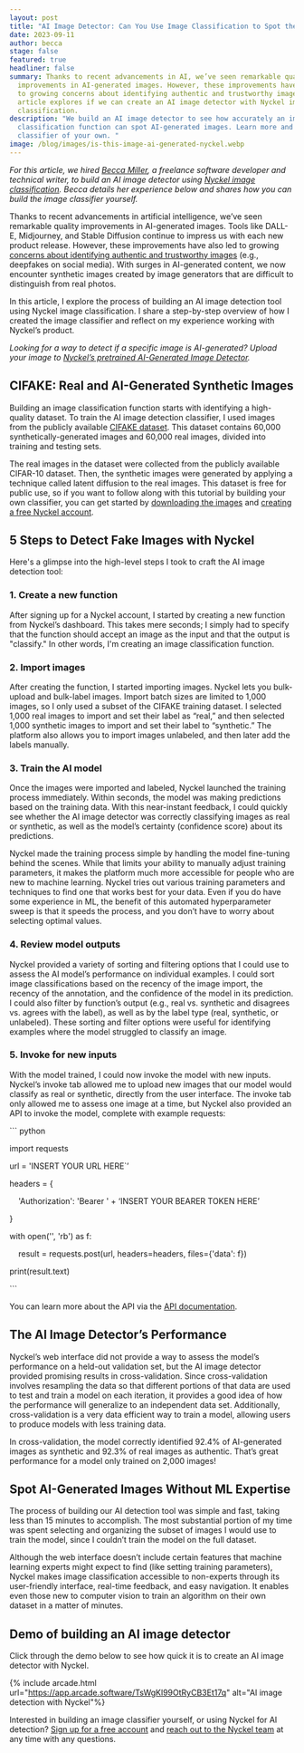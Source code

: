 ```yaml
---
layout: post
title: "AI Image Detector: Can You Use Image Classification to Spot the Fakes?"
date: 2023-09-11
author: becca
stage: false
featured: true
headliner: false
summary: Thanks to recent advancements in AI, we’ve seen remarkable quality
  improvements in AI-generated images. However, these improvements have also led
  to growing concerns about identifying authentic and trustworthy images. This
  article explores if we can create an AI image detector with Nyckel image
  classification.
description: "We build an AI image detector to see how accurately an image
  classification function can spot AI-generated images. Learn more and build a
  classifier of your own. "
image: /blog/images/is-this-image-ai-generated-nyckel.webp
---
```

*For this article, we hired [Becca Miller](https://www.linkedin.com/in/becca-miller-96a570b8/), a freelance software developer and technical writer, to build an AI image detector using [Nyckel image classification](https://www.nyckel.com/image-classification-api). Becca details her experience below and shares how you can build the image classifier yourself.*

Thanks to recent advancements in artificial intelligence, we’ve seen remarkable quality improvements in AI-generated images. Tools like DALL-E, Midjourney, and Stable Diffusion continue to impress us with each new product release. However, these improvements have also led to growing [concerns about identifying authentic and trustworthy images](https://www.nytimes.com/2023/04/08/business/media/ai-generated-images.html) (e.g., deepfakes on social media). With surges in AI-generated content, we now encounter synthetic images created by image generators that are difficult to distinguish from real photos.

In this article, I explore the process of building an AI image detection tool using Nyckel image classification. I share a step-by-step overview of how I created the image classifier and reflect on my experience working with Nyckel’s product.

*Looking for a way to detect if a specific image is AI-generated? Upload your image to [Nyckel’s pretrained AI-Generated Image Detector](https://www.nyckel.com/public-functions/ai-generated-images-image-classifier).*

## CIFAKE: Real and AI-Generated Synthetic Images

Building an image classification function starts with identifying a high-quality dataset. To train the AI image detection classifier, I used images from the publicly available [CIFAKE dataset](https://www.kaggle.com/datasets/birdy654/cifake-real-and-ai-generated-synthetic-images). This dataset contains 60,000 synthetically-generated images and 60,000 real images, divided into training and testing sets. 

The real images in the dataset were collected from the publicly available CIFAR-10 dataset. Then, the synthetic images were generated by applying a technique called latent diffusion to the real images. This dataset is free for public use, so if you want to follow along with this tutorial by building your own classifier, you can get started by [downloading the images](https://www.kaggle.com/datasets/birdy654/cifake-real-and-ai-generated-synthetic-images) and [creating a free Nyckel account](https://www.nyckel.com/console).

## 5 Steps to Detect Fake Images with Nyckel

Here's a glimpse into the high-level steps I took to craft the AI image detection tool:

### 1. Create a new function

After signing up for a Nyckel account, I started by creating a new function from Nyckel’s dashboard. This takes mere seconds; I simply had to specify that the function should accept an image as the input and that the output is "classify." In other words, I'm creating an image classification function.

### 2. Import images

After creating the function, I started importing images. Nyckel lets you bulk-upload and bulk-label images. Import batch sizes are limited to 1,000 images, so I only used a subset of the CIFAKE training dataset. I selected 1,000 real images to import and set their label as “real,” and then selected 1,000 synthetic images to import and set their label to “synthetic.” The platform also allows you to import images unlabeled, and then later add the labels manually.

### 3. Train the AI model

Once the images were imported and labeled, Nyckel launched the training process immediately. Within seconds, the model was making predictions based on the training data. With this near-instant feedback, I could quickly see whether the AI image detector was correctly classifying images as real or synthetic, as well as the model’s certainty (confidence score) about its predictions.

Nyckel made the training process simple by handling the model fine-tuning behind the scenes. While that limits your ability to manually adjust training parameters, it makes the platform much more accessible for people who are new to machine learning. Nyckel tries out various training parameters and techniques to find one that works best for your data. Even if you do have some experience in ML, the benefit of this automated hyperparameter sweep is that it speeds the process, and you don’t have to worry about selecting optimal values.

### 4﻿. Review model outputs

Nyckel provided a variety of sorting and filtering options that I could use to assess the AI model’s performance on individual examples. I could sort image classifications based on the recency of the image import, the recency of the annotation, and the confidence of the model in its prediction. I could also filter by function’s output (e.g., real vs. synthetic and disagrees vs. agrees with the label), as well as by the label type (real, synthetic, or unlabeled). These sorting and filter options were useful for identifying examples where the model struggled to classify an image.

### 5﻿. Invoke for new inputs

With the model trained, I could now invoke the model with new inputs. Nyckel’s invoke tab allowed me to upload new images that our model would classify as real or synthetic, directly from the user interface. The invoke tab only allowed me to assess one image at a time, but Nyckel also provided an API to invoke the model, complete with example requests:

\`\`` python

import requests

url = 'INSERT YOUR URL HERE`’

headers = {

    'Authorization': 'Bearer ' + ‘INSERT YOUR BEARER TOKEN HERE’

}

with open('<fileName>', 'rb') as f:

    result = requests.post(url, headers=headers, files={'data': f})

print(result.text)

\`\``

You can learn more about the API via the [API documentation](https://www.nyckel.com/docs).

## The AI Image Detector’s Performance

Nyckel’s web interface did not provide a way to assess the model’s performance on a held-out validation set, but the AI image detector provided promising results in cross-validation. Since cross-validation involves resampling the data so that different portions of that data are used to test and train a model on each iteration, it provides a good idea of how the performance will generalize to an independent data set. Additionally, cross-validation is a very data efficient way to train a model, allowing users to produce models with less training data.

In cross-validation, the model correctly identified 92.4% of AI-generated images as synthetic and 92.3% of real images as authentic. That’s great performance for a model only trained on 2,000 images!

## Spot AI-Generated Images Without ML Expertise 

The process of building our AI detection tool was simple and fast, taking less than 15 minutes to accomplish. The most substantial portion of my time was spent selecting and organizing the subset of images I would use to train the model, since I couldn’t train the model on the full dataset. 

Although the web interface doesn’t include certain features that machine learning experts might expect to find (like setting training parameters), Nyckel makes image classification accessible to non-experts through its user-friendly interface, real-time feedback, and easy navigation. It enables even those new to computer vision to train an algorithm on their own dataset in a matter of minutes.

## Demo of building an AI image detector
Click through the demo below to see how quick it is to create an AI image detector with Nyckel.

{% include arcade.html url="https://app.arcade.software/TsWgKl99OtRyCB3Et17q" alt="AI image detection with Nyckel"%}

Interested in building an image classifier yourself, or using Nyckel for AI detection? [Sign up for a free account](https://www.nyckel.com/console) and [reach out to the Nyckel team](mailto:feedback@nyckel.com) at any time with any questions.